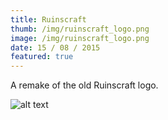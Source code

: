 ```yaml
---
title: Ruinscraft
thumb: /img/ruinscraft_logo.png
image: /img/ruinscraft_logo.png
date: 15 / 08 / 2015
featured: true
---
```

A remake of the old Ruinscraft logo.

![alt text](/img/ruinscraft_logopreview.png "Evolution of the Ruinscraft logo")
